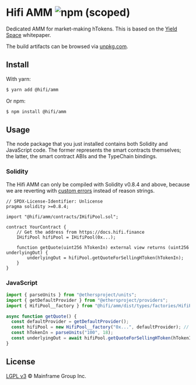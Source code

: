 # Hifi AMM ![npm (scoped)](https://img.shields.io/npm/v/@hifi/amm)

Dedicated AMM for market-making hTokens. This is based on the [Yield Space](https://yield.is/YieldSpace.pdf) whitepaper.

The build artifacts can be browsed via [unpkg.com](https://unpkg.com/browse/@hifi/amm@latest/).

## Install

With yarn:

```bash
$ yarn add @hifi/amm
```

Or npm:

```bash
$ npm install @hifi/amm
```

## Usage

The node package that you just installed contains both Solidity and JavaScript code. The former represents the smart contracts
themselves; the latter, the smart contract ABIs and the TypeChain bindings.

### Solidity

The Hifi AMM can only be compiled with Solidity v0.8.4 and above, because we are reverting with [custom
errors](https://blog.soliditylang.org/2021/04/21/custom-errors/) instead of reason strings.

```solidity
// SPDX-License-Identifier: Unlicense
pragma solidity >=0.8.4;

import "@hifi/amm/contracts/IHifiPool.sol";

contract YourContract {
    // Get the address from https://docs.hifi.finance
    IHifiPool hifiPool = IHifiPool(0x...);

    function getQuote(uint256 hTokenIn) external view returns (uint256 underlyingOut) {
        underlyingOut = hifiPool.getQuoteForSellingHToken(hTokenIn);
    }
}
```

### JavaScript

```js
import { parseUnits } from "@ethersproject/units";
import { getDefaultProvider } from "@ethersproject/providers";
import { HifiPool__factory } from "@hifi/amm/dist/types/factories/HifiPool__factory";

async function getQuote() {
  const defaultProvider = getDefaultProvider();
  const hifiPool = new HifiPool__factory("0x...", defaultProvider); // Get the address from https://docs.hifi.finance
  const hTokenIn = parseUnits("100", 18);
  const underlyingOut = await hifiPool.getQuoteForSellingHToken(hTokenIn);
}
```

## License

[LGPL v3](./LICENSE.md) © Mainframe Group Inc.
